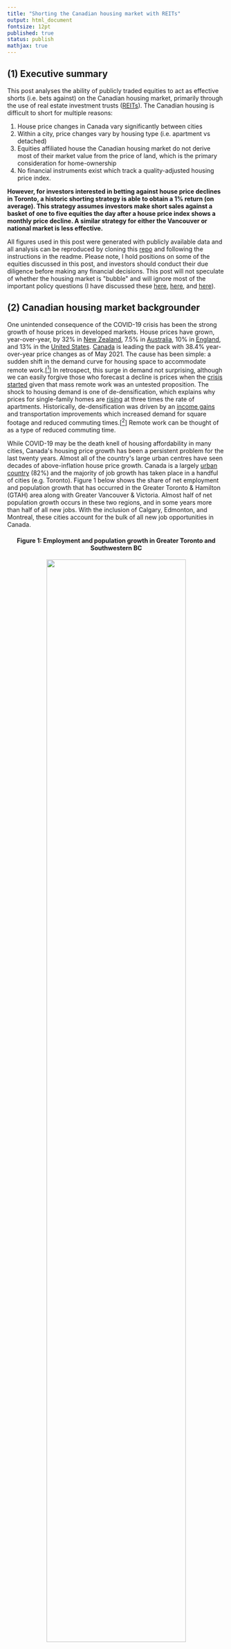 ```yaml
---
title: "Shorting the Canadian housing market with REITs"
output: html_document
fontsize: 12pt
published: true
status: publish
mathjax: true
---
```


## (1) Executive summary

This post analyses the ability of publicly traded equities to act as effective shorts (i.e. bets against) on the Canadian housing market, primarily through the use of real estate investment trusts ([REITs](https://en.wikipedia.org/wiki/Real_estate_investment_trust)). The Canadian housing is difficult to short for multiple reasons:

1. House price changes in Canada vary significantly between cities
2. Within a city, price changes vary by housing type (i.e. apartment vs detached)
3. Equities affiliated house the Canadian housing market do not derive most of their market value from the price of land, which is the primary consideration for home-ownership
4. No financial instruments exist which track a quality-adjusted housing price index.

**However, for investors interested in betting against house price declines in Toronto, a historic shorting strategy is able to obtain a 1% return (on average). This strategy assumes investors make short sales against a basket of one to five equities the day after a house price index shows a monthly price decline. A similar strategy for either the Vancouver or national market is less effective.**

All figures used in this post were generated with publicly available data and all analysis can be reproduced by cloning this [repo](https://github.com/ErikinBC/REIT_CAN) and following the instructions in the readme. Please note, I hold positions on some of the equities discussed in this post, and investors should conduct their due diligence before making any financial decisions. This post will not speculate of whether the housing market is "bubble" and will ignore most of the important policy questions (I have discussed these [here](http://www.erikdrysdale.com/DA_kramer/), [here](https://bioeconometrician.github.io/supplymatters/), and [here](https://bioeconometrician.github.io/house_divided/)). 


## (2) Canadian housing market backgrounder

One unintended consequence of the COVID-19 crisis has been the strong growth of house prices in developed markets. House prices have grown, year-over-year, by 32% in [New Zealand](https://tradingeconomics.com/new-zealand/housing-index), 7.5% in [Australia](https://www.abs.gov.au/statistics/economy/price-indexes-and-inflation/residential-property-price-indexes-eight-capital-cities/latest-release), 10% in [England](https://www.statista.com/statistics/620365/monthly-house-price-index-in-england-uk/), and 13% in the [United States](https://www.spglobal.com/spdji/en/index-family/indicators/sp-corelogic-case-shiller/sp-corelogic-case-shiller-composite/#overview). [Canada](https://creastats.crea.ca/en-CA/) is leading the pack with 38.4% year-over-year price changes as of May 2021. The cause has been simple: a sudden shift in the demand curve for housing space to accommodate remote work.[[^1]] In retrospect, this surge in demand not surprising, although we can easily forgive those who forecast a decline is prices when the [crisis started](https://financialpost.com/real-estate/mortgages/cmhc-big-city-home-prices-resales-construction-to-fall-in-2020) given that mass remote work was an untested proposition. The shock to housing demand is one of de-densification, which explains why prices for single-family homes are [rising](https://www.crea.ca/housing-market-stats/mls-home-price-index/hpi-tool/) at three times the rate of apartments. Historically, de-densification was driven by an [income gains](https://coller.m.tau.ac.il/sites/nihul.tau.ac.il/files/media_server/Recanati/management/elrov/june2014_symposium/Malpezzi.pdf) and transportation improvements which increased demand for square footage and reduced commuting times.[[^2]] Remote work can be thought of as a type of reduced commuting time.

While COVID-19 may be the death knell of housing affordability in many cities, Canada's housing price growth has been a persistent problem for the last twenty years. Almost all of the country's large urban centres have seen decades of above-inflation house price growth. Canada is a largely [urban country](https://en.wikipedia.org/wiki/Urbanization_by_country) (82%) and the majority of job growth has taken place in a handful of cities (e.g. Toronto). Figure 1 below shows the share of net employment and population growth that has occurred in the Greater Toronto & Hamilton (GTAH) area along with  Greater Vancouver & Victoria. Almost half of net population growth occurs in these two regions, and in some years more than half of all new jobs. With the inclusion of Calgary, Edmonton, and Montreal, these cities account for the bulk of all new job opportunities in Canada.

<center><h4>Figure 1: Employment and population growth in Greater Toronto and Southwestern BC </h4></center>
<center><p><img src="/figures/gg_lf_share.png" width="80%"></p></center>
<center><i>Source: CANSIM tables 14-10-0096-01, 14-10-0090-01</i></center>

Unfortunately for many workers, and especially those who rent, surging house prices have effectively wiped out all labour market benefits from moving these municipalities. As the average renter spends anywhere from [29-36%](http://poll.forumresearch.com/data/42647a5a-bd83-4ee0-b3ed-0dc55f02279cMississauga_Cost%20of%20Living_.pdf) of their income on rent, rental prices increases of 5-15% are enough to wipe out real wage increases.[[^3]] Since 2000 most residential house prices and rents in Canada have become sufficiently volatile and disconnected from local labour markets that housing services have become the equivalent of a foreign currency for renters.[[^4]] Figure 2 shows that house prices have gone up by 100-250%, depending on the Canadian city, since 2005 (an annualized rate of roughly 5-9%).

<center><h4>Figure 2: </h4></center>
<center><p><img src="/figures/gg_crea_tt.png" width="100%"></p></center>
<center><i>Source: CREA HPI</i></center>

In contrast the consumer price level has increased by at most 50% in this time period, and owning shares in Canada's blue chip companies, while profitable, has been much less lucrative (Figure 3).

<center><h4>Figure 3: </h4></center>
<center><p><img src="/figures/gg_hpi_vs_stats.png" width="70%"></p></center>
<center><i>Source: Teranet HPI, CANSIM 18-10-0006-01, S&P/TSX Composite index </i></center>


## (3) Housing as an investment

Housing is a horrible investment vehicle *in theory*. An ideal asset is 1) liquid, 2) diversified, and 3) uncorrelated with other income streams. Residential real estate fails to satisfy all three of these properties. Housing is difficult to sell and has large transaction fees (illiquid). It is a single-asset class (undiversified). Assuming you are employed in the city you live in, a housing market slump will likely be associated with local economic shocks which imply an increased probability of unemployment. 

Investing 101 says that owning a *single* stock is a bad idea. Even though a given company could see its share price increase by 30% in a given year, it could also fall by a large amount. In contrast, owning ten stocks in ten different sectors will reduce the probability of a large price increase or decrease.[[^5]] The same principle applies to owning a house. Even if a city's house price growth was stable in aggregate, within a neighbourhood there can be large price swings due to re-zoning, gentrification, natural disasters, construction projects, and many other forces. 

Housing markets also share the unfortunate characteristic that they are highly cyclical. When the local economy is doing well prices will go up. But if a local industry collapses then workers will lose their jobs, housing prices will fall, and a cascade of defaults can occur. One of the reasons for the 2008 financial crisis was the large amount of leverage that the banking sector took on. A 10% equity stake in a home means you are levered 9:1. At this ratio, a 10% price increase a 100% return on investment whereas as 10% price decline means you are wiped out. Leverage therefore magnifies returns. This argument makes housing  of this makes housing look like a terrible idea.

However two-thirds of Canadian households [own their house](https://www150.statcan.gc.ca/n1/daily-quotidien/171025/dq171025c-eng.htm) and more than 80% think home ownership is a [good investment](http://www.rbc.com/newsroom/news/2017/20170410-homeownership.html). Why is there a disconnect between economic theory and real people actually want to invest in? One reason might be culture. In North America the real estate industry has turned home ownership into a cultural good that signifies middle-class respectability. The power imbalance between tenants and land-lords may also create a yearning for independence via ownership. COVID-19 has further reinforced the view that an owner-occupied home can be one's castle. Housing is also tied up with family, marriage, and many other factors that are hard to disentangle from pecuniary interests. The fact that wealthy societies like [Switzerland and Germany](https://tinyurl.com/ogmaoxe) have home ownership rates below 55% suggests that cultural forces may a factor. I am more inclined to believe that policy is the demand-side culprit. First, and most crucially, a Canadian taxpayer's principal residence is [excluded](https://tinyurl.com/yc8b7cn6) from capital gains tax. Whereas an [RRSP](https://en.wikipedia.org/wiki/Registered_retirement_savings_plan) or [TFSA](https://en.wikipedia.org/wiki/Tax-free_savings_account) account has limits on the amount of tax-free earnings that can be sheltered in Canada, no such limit exists for the primary residence. As a result, literally hundreds of billions of dollars of capital gains have gone untaxed in the last twenty years.

Given that a first-time buyer in Vancouver or Toronto would need to obtain a mortgage of more than a million dollars to buy a semi-detached house, or more than half-a-million for a condo, it is not surprising that many are reluctant to jump into the property market. However the fear of waiting too late and being priced out of the market is also not an unreasonable one given the empirical data in the last 20 years. For Canadian households which have been observing these price changes the psychological effects have been profound. The [fear of missing out](https://en.wikipedia.org/wiki/Fear_of_missing_out) means that Canadian households are more willing to leverage themselves to get large mortgages. Canada's household debt-to-income ratio [is 177%](https://www150.statcan.gc.ca/t1/tbl1/en/cv.action?pid=3810023801), putting our country near the top in [world comparisons](https://data.oecd.org/hha/household-debt.htm). Most of this household debt, unsurprisingly, is made up of mortgages (65%). Even though renters do not necessarily experience higher rents in any given year because of rent controls and the stickiness of contracts, in the long run rents will necessarily rise since rental units can ultimately be resold as condos for homebuyers and investors. For example CMHC [reports](https://www.cmhc-schl.gc.ca/en/data-and-research/data-tables/rental-market-report-data-tables) that rental prices rose by 5.7%, 6.5%, and 6.0% in 2019, for Montreal Toronto, and Vancouver, which was close to the increase in property prices.[[^6]] In other words house price increases will always catch up wither renters in the long run.

Canadian households interested in owning a home, or existing homeowners wishing to protect their home equity can both benefit from a [hedging](https://en.wikipedia.org/wiki/Hedge_(finance)) strategy. For those not yet in the market, a hedge amounts to owning an investment whose values will go up (or down) if the price of housing goes up (or down). Conversely, those wishing to insulate themselves for losing home equity would like an investment whose value does up (or down) when the price of housing goes down (or up). The next two sections of this post discuss the investment options that exist, and their technical performance in terms of hedging. While my primary focus is on shorting (i.e. betting against) the housing market, it should be clear that can exist a corollary benefit of going long for those wishing to take the other side of the bet.

## (4) REITs and other housing-related equities

Real estate investment trusts (REITs) are often touted as the best vehicle for tracking the housing market. A REIT is a type of trust structure that allows companies to avoid paying corporate income tax if they pass their net income to shareholders. These companies are usually debt-financed, and purchase a portfolio of residential and/or commercial properties, and earn money for shareholders by renting them out above the cost of financing and management. Hence, REITs are popular as a passive income vehicle since they tend to pay monthly dividends, and usually at a favourable rate. There are at least [40](https://reitreport.ca/canadian-reits/) publicly tradeable REITs on the Toronto Stock Exchange (TSX), and I use up to [38](https://raw.githubusercontent.com/ErikinBC/gists/master/data/reit_list.csv) of them in my analysis. 

Unfortunately, for an investor wishing the hedge against residential real estate prices, REITs are an imperfect vehicle for three reasons.

1. They can own commercial properties
2. The location of their real estate assets will vary
3. Their value is primarily from future cash flow, and not the land prices

For example, during the COVID-19 crisis, the value of REITs fell precipitously and only recently recovered. This makes sense because reduced household and business incomes reduced the market rate for rents. REITs are not designed to speculate on the value of land, which is what drives most of the cost of residential real estate. Furthermore, residential REITs almost exclusively rent out apartment units, which may or may not track the price of detached houses.

However, as an asset class REITs have done very well in the last 15 years. The return from either capital gains, or dividends, separately, was enough to beat the S&P/TSX Composite index. When combined, the compound growth has been staggering (Figure X). However, the number of REITs in this index remains small, ranging from 13 in 2005 to 35 in 2021. Randomizing allocations to this index reveals the [magnitude of variation](https://raw.githubusercontent.com/ErikinBC/erikinbc.github.io/master/figures/gg_reit_idx_bs.png). Owning REITs would have easily kept pace with Canada's housing prices. This does not necessarily mean that  REITs are structurally correlated with house prices, as will be discussed in the next section.

<center><h4>Figure X: Canadian REIT index </h4></center>
<center><p><img src="/figures/gg_reit_idx.png" width="100%"></p></center>
<center><i>Source: Author's calculations </i></center>

REITs share the advantage of other stocks in that they are liquid. Similar to ETFs, they also hold a portfolio of assets which helps to reduce their downside risk. They are well suited to being held in an RRSP or TFSA account where such dividends can be accumulated tax free and re-invested without penalty. Individuals that rent their apartment from a publicly traded REIT may want to consider owning the stock as a partial edge against future rent increases. Even in 2021 with interest rates close to zero, the average REIT is still paying a generous dividend rate of 5% of more (Figure X).

<center><h4>Figure X: Canadian REIT dividend rate </h4></center>
<center><p><img src="/figures/gg_arate_dividend.png" width="80%"></p></center>
<center><i>Source: Yahoo Finance & Author's calculations </i></center>

Headlines that Wall Street insiders [betting against](https://www.fool.ca/2021/03/26/2-short-sellers-who-lost-money-betting-against-the-housing-market/) Canada's housing market almost always means that they are betting against Canada's largest banks (TD, RBC, Scotia, etc). This is horrible shorting strategy for the simple reason that Canada's major banks have almost default risk. Residential mortgage origination in Canada falls into one of two categories: insured and uninsured mortgages. If you purchase a house with less than a 20% down payment, you are required to get mortgage insurance, which transfers the risk of mortgage default from the bank making the loan to one of three mortgage insurers in Canada: i) Canada Mortgage and Housing Corporation (CMHC), ii) Canada Guaranty Mortgage Insurance Co., or iii) Sagen MI Canada. CMHC is a crown corporation and has the implicit backing of the federal government, Guaranty is privately owned by the Ontario Teacher's Pension Plan (and probably has the backing of the provincial government), whereas Sagen MI is publicly tradeable (but has the smallest market share). An investor's best hope to profit from residential mortgage default risk is limited to Sagen. Though many banks hold uninsured mortgages, these have an equity buffer of at least a 20%, and are usually held by the highest quality borrowers. 

Besides REITs and Sagen, are there other stocks that might track housing prices? I identified several. Bridgemarq Real Estate Services (BRE.TO) derives most of its revenue from services provided to realtors. Since realtor's income tracks house prices, this is a reasonable housing play. Equitable Group Inc. (EQB.TO), Home Capital Group Inc. (HCG.TO), and Atrium Mortgage Investment Corporation (AI.TO) are all alternative mortgages lenders and have the lowest quality mortgages on their books. Although with mortgage insurance and securitization it is difficult to assess their underlying credit risk. However, Home Capital's [flirtation](https://www.cbc.ca/news/business/home-capital-faq-1.4090098) with bankruptcy in 2017 suggests these lenders will be the first to go under. Another category of investments that may experience a pull-back from the post-COVID house boom are home builders and material providers. West Fraser Timber Co. (WFG.TO), CanWel Building Materials Group Ltd. (CWX.TO), and iShares U.S. Home Construction ETF (ITB) will likely ride the fortunes of the price of a 2x4. Unfortunately, as Figure X below shows, none of these stocks shows a long-run price correlation with national house prices in Canada.

<center><h4>Figure X: </h4></center>
<center><p><img src="/figures/gg_tera_other.png" width="100%"></p></center>
<center><i>Source: Yahoo Finance and Teranet</i></center>

## (5) Shorting the Canadian housing market

The quantitative index that most closely aligns to Canadian's housing market experiences is a quality-adjusted house price index (HPI). There are two such indices in Canada: the [CREA HPI](https://www.crea.ca/housing-market-stats/mls-home-price-index/hpi-tool/) and [Teranet](https://housepriceindex.ca/). Teranet uses a [repeat sales methodology](https://housepriceindex.ca/wp-content/uploads/2017/08/Teranet-National-Bank-House-Price-Index-Methodology-Overview.pdf), which only measures price changes for the same house that has been sold at different time points. CREA's approach is slightly more [complicated](https://www.crea.ca/wp-content/uploads/2019/06/HPI_Methodology-1.pdf) with and [hedonically](https://en.wikipedia.org/wiki/Hedonic_regression) adjusts for different housing characteristics. While Teranet's methodology is probably more robust, it is a lagging indicator because it uses data from the land registry, and there is a time lag between the purchase price and closing. Statistical estimates suggest that Teranet lags CREA by around 2-3 months, depending on the city (see Figure X). 

<center><h4>Figure X: Month-on-month % lead/lag comparison </h4></center>
<center><p><img src="/figures/gg_rho_hpi.png" width="90%"></p></center>
<center><i>Source: Teranet and CREA</i></center>

Unfortunately, there is no financial instrument that tracks either of these Canadian HPIs. There could be significant benefit to Canadians if housing futures were available for these indices, the way they are for [some cities](https://www.homepricefutures.com/) in the United States. Even if such options did exist and were traded in a liquid market, a homeowner wishing to hedge their investment would experience several challenges. First, as Figure 2 showed, housing prices will vary by type, even within the same city (i.e. apartments versus detached homes). Second, the duration of the financial instrument may not align. For example, shorting positions will be subject to margin calls, so that an investor will be forced to liquidate a position before they can realize a profit. Third, the length of the contract may differ from the period of occupancy. Many homeowners will want to hold positions for at least five years to match the term of a mortgage. 

How can the equities outlined in section (4) be used to best against (or short) the housing market? Retail investors will have two choices: 1) direct [short selling](https://en.wikipedia.org/wiki/Short_(finance)#Physical_shorting_with_borrowed_securities) (i.e. borrowing equities) or 2) purchasing options like [puts](https://en.wikipedia.org/wiki/Put_option). Short selling is fundamentally more risky because you have to re-purchase the stock at a future price can be any number of multiples higher than when you originally sold it. However, short selling comes with no upfront cost beyond some small brokerage fees and whatever the interest rate charged by your brokerage account is.[[^7]] In contrast, the cost of purchasing a put is the maximum downside possible. These option get their value when the price of an equity goes below the "strike price", which gives you the right to sell the equity at an inflated price and pocket the difference. Naturally, the closer the strike price is the current market price, the more expensive the put price will be. It is up to each individual investor to determine whether short sales or puts are more appropriate for their financial needs. 

For the rest of this section I will outline the shorting strategy used to determine whether money can be made from short-term downswings in house prices for Toronto, Vancouver, or the national market generally. There is a myth that house prices never decline in Canada. This is simply not true, as Figure X shows. All regional saw price declines during the financial crisis in 2008-2009. Vancouver saw further price declines in 2012-13 and the again in 2018-19 after the introduction of a [speculation tax](https://www2.gov.bc.ca/gov/content/taxes/speculation-vacancy-tax/faq-speculation-and-vacancy-tax). Toronto saw a modest pull-back in 2017-18 after the introduction of a different [speculation tax](https://www.fin.gov.on.ca/en/bulletins/nrst/). Canada as a whole has been the most immune to downturns, with declines in Toronto or Vancouver being partially offset by other markets.  

<center><h4>Figure X: When have house prices prices declined? </h4></center>
<center><p><img src="/figures/gg_hpi_sidx.png" width="80%"></p></center>
<center><i>Source: CREA and Teranet</i></center>

A reasonable strategy is take short positions against a group of equities for months in which the CREA HPI posts a negative (seasonally adjusted) month-over-month price decline. Using the CREA HPI release dates since 2010, a $100 short position in each of the stocks discussed in section (4) is taken when the regional HPI posts a monthly price decrease. I chose to avoid the great recision since all asset prices saw a downtown during this period. In the case of Toronto, a handful of stocks are able to obtain a modest average shorting profit after 30 days (Figure X). These include Brookfield Property Partners (BPY), Canadian Tire REIT (CRT), SmartCentres REIT (SRU), Morguard REIT (MRT), and Morguard North American Residential (MRG). BPY and MRT contain a mixture of property types, CRT and SRU are exclusively commercial, and MRG is is exclusively residential. 

<center><h4>Figure X: Shorting success for the Toronto HPI </h4></center>
<center><p><img src="/figures/gg_short_Toronto.png" width="100%"></p></center>
<center><i>Source: CREA and Yahoo Finance</i></center>

Equivalent figures for Vancouver and Canada show even less signal. Shorting more than one equity is able reduce the variance of the profits and losses, although at the expense of an overall return.

<center><h4>Figure X: Holding multiple short positions </h4></center>
<center><p><img src="/figures/gg_comp_short.png" width="100%"></p></center>
<center><i>Source: Author's calculation</i></center>

While using the best five instead of the top ranked stock lowers the average shorting return from $1.6 to $1, it also reduces the downside risk from $2.5 to $1.

<center><h4>Figure X: Trade-offs for holding multiple short positions </h4></center>
<center><p><img src="/figures/gg_comp_metric.png" width="90%"></p></center>
<center><i>Source: Author's calculation</i></center>

## (6) Conclusion

There appears to be a modest historical relationship between price declines in the Toronto CREA HPI and price declines in a handful of REITs. The same REITs have an even weaker signal with Canada as a whole. The Vancouver HPI appears too volatile and idiosyncratic for equities to be useful hedges. Of course these relationships are based on the small number of times the housing market has declined in these jurisdictions. The run-up in house prices because of COVID-19 may be *sui generis*. It is completely conceivable that rental prices will rise (benefiting REITs) even as house prices decline due to housing preferences reverting to a pre-pandemic state. Alternatively, prices may crash for the likes of Equitable, Home Capital, and Atrium is investors begin to question of their underwriting standards. Until Canadian investors are able to directly short CREA or Teranet HPIs, betting against the Canadian housing market will be a challenging task.

<br>

## References

[^1]: And possibly to accommodate all of those [new pets](https://www.statista.com/statistics/1191395/pet-ownership-status-due-to-covid-19-in-the-us/) we've been adopting. 

[^2]: For example, [Manhattan's density](https://marroninstitute.nyu.edu/uploads/content/Manhattan_Densities_Low_Res,_1_January_2015.pdf) has halved since its peak in 1910. A similar phenomenon can be seen on Victorian London and Paris. Before motorized vehicles were common, workers had to walk to their place of employment and placed a higher premium of living in the downtown core where the sources of employment were.

[^3]: When I refer to "real" prices I am referring to the CPI-deflated prices as defined by [Statistics Canada](https://www.statcan.gc.ca/eng/subjects-start/prices_and_price_indexes/consumer_price_indexes).

[^4]: Local wage and residential house prices changes are correlated, but for most individuals the correlation will be sufficiently small that this is an insiffucient insurance mechanism (with the possible exception of real estate agents).

[^5]: The magnitude of the decrease will vary by the distribution. For example is stock price returns followed a normal distribution, then owning 10 uncorrelated stocks would reduce a two-standard deviation change by a factor of 200: $\Phi(-1)/\Phi(-\sqrt{10})$. Even if a stock price followed a an exponential distribution (which has fatter tails) the decrease in probability would be by a factor of almost 7000 (`pexp(3,lower.tail = F)/pgamma(q=3*10,shape=10,rate=1,lower.tail = F)`! 

[^6]: The respective Teranet price changes in 2019 were 6.1%, 5.3%, and 0.6%, respectively.

[^7]: For example [TD](https://www.td.com/ca/products-services/investing/td-direct-investing/accounts/rates.jsp) charges an annual interest rate of 4% on margin balances.
